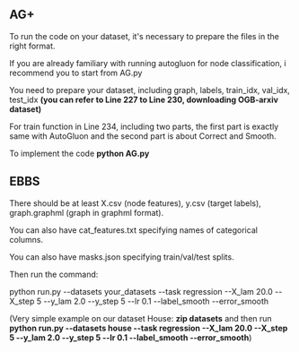 ## AG+ ##
To run the code on your dataset, it's necessary to prepare the files in the right format.

If you are already familiary with running autogluon for node classification, i recommend you to start from AG.py

You need to prepare your dataset, including  graph, labels, train_idx, val_idx, test_idx **(you can refer to Line 227 to Line 230, downloading OGB-arxiv dataset)**

For train function in Line 234, including two parts, the first part is exactly same with AutoGluon and the second part is about Correct and Smooth. 

To implement the code  **python AG.py**





## EBBS ##


There should be at least X.csv (node features), y.csv (target labels), graph.graphml (graph in graphml format).

You can also have cat_features.txt specifying names of categorical columns.

You can also have masks.json specifying train/val/test splits.

Then run the command:

python run.py   --datasets  your_datasets   --task regression   --X_lam 20.0 --X_step 5  --y_lam 2.0 --y_step 5  --lr 0.1    --label_smooth  --error_smooth


(Very simple example on our dataset House: **zip datasets** and then run **python run.py   --datasets  house   --task regression   --X_lam 20.0 --X_step 5  --y_lam 2.0 --y_step 5  --lr 0.1    --label_smooth  --error_smooth**)




